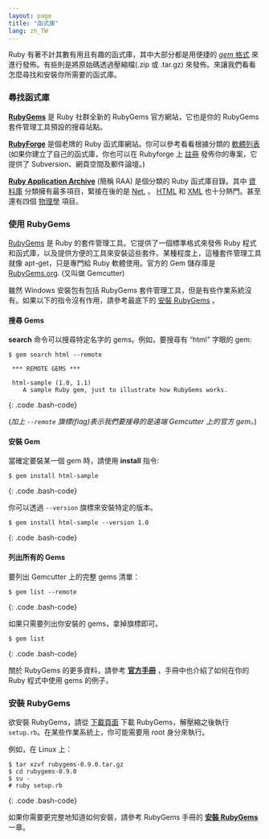 ```yaml
---
layout: page
title: "函式庫"
lang: zh_TW
---
```


Ruby 有著不計其數有用且有趣的函式庫，其中大部分都是用便捷的 [*gem* 格式][1] 來進行發佈。有些則是將原始碼透過壓縮檔(.zip
或 .tar.gz) 來發佈。來讓我們看看怎麼尋找和安裝你所需要的函式庫。

### 尋找函式庫

[**RubyGems**][2] 是 Ruby 社群全新的 RubyGems 官方網站，它也是你的 RubyGems
套件管理工具預設的搜尋站點。

[**RubyForge**][3] 是個老牌的 Ruby 函式庫網站。你可以參考看看根據分類的 [軟體列表][4]
(如果你建立了自己的函式庫，你也可以在 Rubyforge 上 [註冊][5] 發佈你的專案，它提供了
Subversion、網頁空間及郵件論壇。)

[**Ruby Application Archive**][6] (簡稱 RAA) 是個分類的 Ruby 函式庫目錄。其中 [資料庫][7]
分類擁有最多項目，緊接在後的是 [Net.][8] 。 [HTML][9] 和 [XML][10] 也十分熱門。甚至還有四個 [物理學][11]
項目。

### 使用 RubyGems

[RubyGems][1] 是 Ruby 的套件管理工具。它提供了一個標準格式來發佈 Ruby
程式和函式庫，以及提供方便的工具來安裝這些套件。某種程度上，這種套件管理工具就像 apt-get，只是專門給 Ruby 軟體使用。官方的 Gem
儲存庫是 [RubyGems.org][12]. (又叫做 Gemcutter)

雖然 Windows 安裝包有包括 RubyGems 套件管理工具，但是有些作業系統沒有。如果以下的指令沒有作用，請參考最底下的 [安裝
RubyGems](#installing-rubygems) 。

#### 搜尋 Gems

**search** 命令可以搜尋特定名字的 gems。例如，要搜尋有 “html” 字眼的 gem:

    $ gem search html --remote
    
     *** REMOTE GEMS ***
    
     html-sample (1.0, 1.1)
        A sample Ruby gem, just to illustrate how RubyGems works.
{: .code .bash-code}

(*加上 `--remote` 旗標(flag)表示我們要搜尋的是遠端 Gemcutter 上的官方 gem。*)

#### 安裝 Gem

當確定要裝某一個 gem 時，請使用 **install** 指令:

    $ gem install html-sample
{: .code .bash-code}

你可以透過 `--version` 旗標來安裝特定的版本。

    $ gem install html-sample --version 1.0
{: .code .bash-code}

#### 列出所有的 Gems

要列出 Gemcutter 上的完整 gems 清單：

    $ gem list --remote
{: .code .bash-code}

如果只需要列出你安裝的 gems，拿掉旗標即可。

    $ gem list
{: .code .bash-code}

關於 RubyGems 的更多資料，請參考 [**官方手冊**][13] ，手冊中也介紹了如何在你的 Ruby 程式中使用 gems 的例子。

### 安裝 RubyGems

欲安裝 RubyGems，請從 [下載頁面][14] 下載 RubyGems，解壓縮之後執行
`setup.rb`。在某些作業系統上，你可能需要用 root 身分來執行。

例如，在 Linux 上：

    $ tar xzvf rubygems-0.9.0.tar.gz
    $ cd rubygems-0.9.0
    $ su -
    # ruby setup.rb
{: .code .bash-code}

如果你需要更完整地知道如何安裝，請參考 RubyGems 手冊的 [**安裝 RubyGems**][15] 一章。



[1]: http://docs.rubygems.org 
[2]: http://rubygems.org/ 
[3]: http://rubyforge.org/ 
[4]: http://rubyforge.org/softwaremap/trove_list.php 
[5]: http://rubyforge.org/register/ 
[6]: http://raa.ruby-lang.org/ 
[7]: http://raa.ruby-lang.org/cat.rhtml?category_major=Library;category_minor=Database 
[8]: http://raa.ruby-lang.org/cat.rhtml?category_major=Library;category_minor=Net 
[9]: http://raa.ruby-lang.org/cat.rhtml?category_major=Library;category_minor=HTML 
[10]: http://raa.ruby-lang.org/cat.rhtml?category_major=Library;category_minor=XML 
[11]: http://raa.ruby-lang.org/cat.rhtml?category_major=Library;category_minor=Physics 
[12]: http://rubygems.org 
[13]: http://rubygems.org/read/chapter/1 
[14]: http://rubygems.org/pages/download 
[15]: http://rubygems.org/read/chapter/3 
